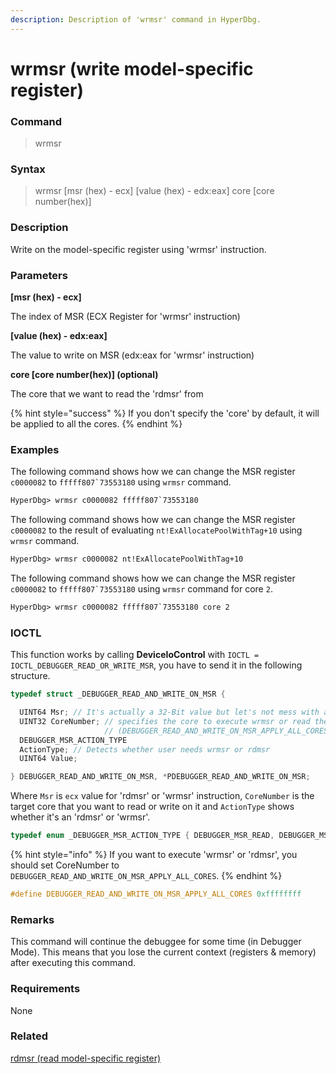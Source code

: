 ```yaml
---
description: Description of 'wrmsr' command in HyperDbg.
---
```


# wrmsr \(write model-specific register\)

### Command

> wrmsr

### Syntax

> wrmsr \[msr \(hex\) - ecx\] \[value \(hex\) - edx:eax\] core \[core number\(hex\)\]

### Description

Write on the model-specific register using 'wrmsr' instruction.

### Parameters

**\[msr \(hex\) - ecx\]**

The index of MSR \(ECX Register for 'wrmsr' instruction\)

**\[value \(hex\) - edx:eax\]**

The value to write on MSR \(edx:eax for 'wrmsr' instruction\)

**core \[core number\(hex\)\] \(optional\)**

The core that we want to read the 'rdmsr' from

{% hint style="success" %}
If you don't specify the 'core' by default, it will be applied to all the cores.
{% endhint %}

### Examples

The following command shows how we can change the MSR register `c0000082` to ``fffff807`73553180`` using `wrmsr` command.

```diff
HyperDbg> wrmsr c0000082 fffff807`73553180
```

The following command shows how we can change the MSR register `c0000082` to the result of evaluating `nt!ExAllocatePoolWithTag+10` using `wrmsr` command.

```diff
HyperDbg> wrmsr c0000082 nt!ExAllocatePoolWithTag+10
```

The following command shows how we can change the MSR register `c0000082` to ``fffff807`73553180`` using `wrmsr` command for core `2`.

```diff
HyperDbg> wrmsr c0000082 fffff807`73553180 core 2
```

### IOCTL

This function works by calling **DeviceIoControl** with `IOCTL = IOCTL_DEBUGGER_READ_OR_WRITE_MSR`, you have to send it in the following structure.

```c
typedef struct _DEBUGGER_READ_AND_WRITE_ON_MSR {

  UINT64 Msr; // It's actually a 32-Bit value but let's not mess with a register
  UINT32 CoreNumber; // specifies the core to execute wrmsr or read the msr
                     // (DEBUGGER_READ_AND_WRITE_ON_MSR_APPLY_ALL_CORES mean all the cores)
  DEBUGGER_MSR_ACTION_TYPE
  ActionType; // Detects whether user needs wrmsr or rdmsr
  UINT64 Value;

} DEBUGGER_READ_AND_WRITE_ON_MSR, *PDEBUGGER_READ_AND_WRITE_ON_MSR;
```

Where `Msr` is `ecx` value for 'rdmsr' or 'wrmsr' instruction, `CoreNumber` is the target core that you want to read or write on it and `ActionType` shows whether it's an 'rdmsr' or 'wrmsr'.

```c
typedef enum _DEBUGGER_MSR_ACTION_TYPE { DEBUGGER_MSR_READ, DEBUGGER_MSR_WRITE } DEBUGGER_MSR_ACTION_TYPE;
```

{% hint style="info" %}
If you want to execute 'wrmsr' or 'rdmsr', you should set CoreNumber to `DEBUGGER_READ_AND_WRITE_ON_MSR_APPLY_ALL_CORES`.
{% endhint %}

```c
#define DEBUGGER_READ_AND_WRITE_ON_MSR_APPLY_ALL_CORES 0xffffffff
```

### Remarks

This command will continue the debuggee for some time \(in Debugger Mode\). This means that you lose the current context \(registers & memory\) after executing this command.

### Requirements

None

### Related

[rdmsr \(read model-specific register\)](https://docs.hyperdbg.org/commands/debugging-commands/rdmsr)

